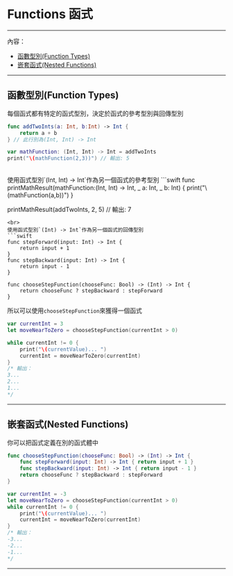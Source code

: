 # Functions 函式
---
內容：
* [函數型別(Function Types)](#function_types)
* [嵌套函式(Nested Functions)](#nested_functions)

---

## <a name='function_types'></a> 函數型別(Function Types)

每個函式都有特定的函式型別，決定於函式的參考型別與回傳型別
``` swift
func addTwoInts(a: Int, b:Int) -> Int {
    return a + b
} // 此行別為(Int, Int) -> Int

var mathFunction: (Int, Int) -> Int = addTwoInts
print("\(mathFunction(2,3))") // 輸出: 5
```
<br>
使用函式型別`(Int, Int) -> Int`作為另一個函式的參考型別
```swift
func printMathResult(mathFunction:(Int, Int) -> Int, _ a: Int, _ b: Int) {
    print("\(mathFunction(a,b))")
}

printMathResult(addTwoInts, 2, 5) // 輸出: 7
```
<br>
使用函式型別`(Int) -> Int`作為另一個函式的回傳型別
```swift
func stepForward(input: Int) -> Int {
    return input + 1
}
func stepBackward(input: Int) -> Int {
    return input - 1
}

func chooseStepFunction(chooseFunc: Bool) -> (Int) -> Int {
    return chooseFunc ? stepBackward : stepForward
}
```
所以可以使用`chooseStepFunction`來獲得一個函式
```swift
var currentInt = 3
let moveNearToZero = chooseStepFunction(currentInt > 0)

while currentInt != 0 {
    print("\(currentValue)... ")
    currentInt = moveNearToZero(currentInt)
}
/* 輸出：
3...
2...
1...
*/
```

---

## <a name='nested_functions'></a> 嵌套函式(Nested Functions)

你可以把函式定義在別的函式體中
```swift
func chooseStepFunction(chooseFunc: Bool) -> (Int) -> Int {
    func stepForward(input: Int) -> Int { return input + 1 }
    func stepBackward(input: Int) -> Int { return input - 1 }
    return chooseFunc ? stepBackward : stepForward
}
```
```swift
var currentInt = -3
let moveNearToZero = chooseStepFunction(currentInt > 0)
while currentInt != 0 {
    print("\(currentValue)... ")
    currentInt = moveNearToZero(currentInt)
}
/* 輸出：
-3...
-2...
-1...
*/
```

---






